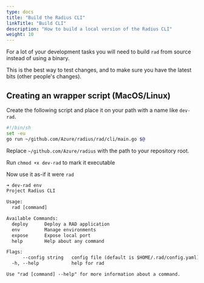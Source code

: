 ```yaml
---
type: docs
title: "Build the Radius CLI"
linkTitle: "Build CLI"
description: "How to build a local version of the Radius CLI"
weight: 10
---
```


For a lot of your development tasks you will need to build `rad` from source instead of using a binary.

This is the best way to test changes, and to make sure you have the latest bits (other people's changes).

## Creating an wrapper script (MacOS/Linux)

Create the following script and place it on your path with a name like `dev-rad`. 

```sh
#!/bin/sh
set -eu
go run ~/github.com/Azure/radius/rad/cli/main.go $@
```

Replace `~/github.com/Azure/radius` with the path to your repository root.

Run `chmod +x dev-rad` to mark it executable

Now use it as-if it were `rad`

```txt
➜ dev-rad env
Project Radius CLI

Usage:
  rad [command]

Available Commands:
  deploy      Deploy a RAD application
  env         Manage environments
  expose      Expose local port
  help        Help about any command

Flags:
      --config string   config file (default is $HOME/.rad/config.yaml)
  -h, --help            help for rad

Use "rad [command] --help" for more information about a command.
```